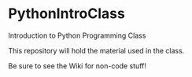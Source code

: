 PythonIntroClass
================

Introduction to Python Programming Class

This repository will hold the material used in the class.

Be sure to see the Wiki for non-code stuff!

